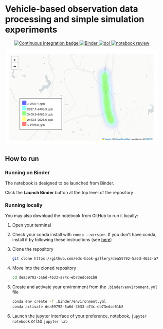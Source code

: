 # Vehicle-based observation data processing and simple simulation experiments

<p align="center">
  <a href="https://github.com/eds-book/dea59792-5a6d-4633-a74c-eb73edce61b8/actions/workflows/monthly-build.yaml/badge.svg">
      <img alt="Continuous integration badge" src="https://github.com/eds-book/dea59792-5a6d-4633-a74c-eb73edce61b8/actions/workflows/monthly-build.yaml/badge.svg">
  </a>
  <a href="http://mybinder.org/v2/gh/eds-book/dea59792-5a6d-4633-a74c-eb73edce61b8/main?labpath=notebook.ipynb">
      <img alt="Binder" src="https://mybinder.org/badge_logo.svg">
  </a>
  <a href="https://doi.org/10.5281/zenodo.17171136">
      <img alt="doi" src="https://zenodo.org/badge/1011673737.svg">
  </a>
  <a href="https://github.com/eds-book/notebooks-reviews/issues/12">
      <img alt="notebook review" src="https://img.shields.io/badge/view-review-purple">
  </a>
</p>

<p align="center">
<img src="images/thumbnail.png" alt="thumbnail" width="500"/>
</p>

## How to run

### Running on Binder
The notebook is designed to be launched from Binder. 

Click the **Launch Binder** button at the top level of the repository

### Running locally
You may also download the notebook from GitHub to run it locally:
1. Open your terminal

2. Check your conda install with `conda --version`. If you don't have conda, install it by following these instructions (see [here](https://docs.conda.io/en/latest/miniconda.html))

3. Clone the repository
    ```bash
    git clone https://github.com/eds-book-gallery/dea59792-5a6d-4633-a74c-eb73edce61b8.git
    ```

4. Move into the cloned repository
    ```bash
    cd dea59792-5a6d-4633-a74c-eb73edce61b8
    ```

5. Create and activate your environment from the `.binder/environment.yml` file
    ```bash
    conda env create -f .binder/environment.yml
    conda activate dea59792-5a6d-4633-a74c-eb73edce61b8
    ```  

6. Launch the jupyter interface of your preference, notebook, `jupyter notebook` or lab `jupyter lab`